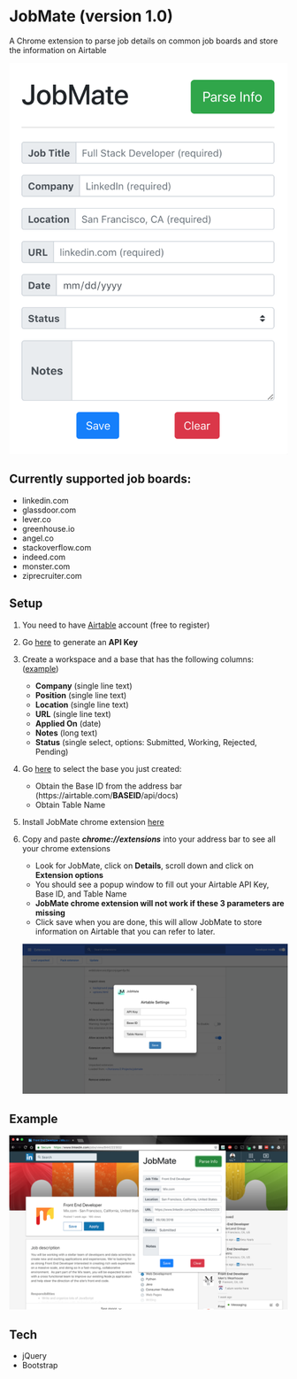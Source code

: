 # JobMate (version 1.0)
A Chrome extension to parse job details on common job boards and store the information on Airtable

![JobMate extension](assets/JobMatePopup.png)

## Currently supported job boards:
- linkedin.com
- glassdoor.com
- lever.co
- greenhouse.io
- angel.co
- stackoverflow.com
- indeed.com
- monster.com
- ziprecruiter.com

## Setup
1. You need to have [Airtable](https://airtable.com) account (free to register)

2. Go [here](https://airtable.com/account) to generate an **API Key**

3. Create a workspace and a base that has the following columns: ([example](https://airtable.com/shrN2JjV4nfk1nDR9/tblie1Q7Z9fctLcF0))
   - **Company** (single line text)
   - **Position** (single line text)
   - **Location** (single line text)
   - **URL** (single line text)
   - **Applied On** (date)
   - **Notes** (long text)
   - **Status** (single select, options: Submitted, Working, Rejected, Pending)
   
4. Go [here](https://airtable.com/api) to select the base you just created:
   - Obtain the Base ID from the address bar (ht<span>tps://</span>airtable.com/**__BASEID__**/api/docs)
   - Obtain Table Name

5. Install JobMate chrome extension [here](https://chrome.google.com/webstore/detail/jobmate/dhehfnkpbknogddkkiabopofhkcimcle)
6. Copy and paste ***chrome://extensions*** into your address bar to see all your chrome extensions
   - Look for JobMate, click on **Details**, scroll down and click on **Extension options**
   - You should see a popup window to fill out your Airtable API Key, Base ID, and Table Name
   - **JobMate chrome extension will not work if these 3 parameters are missing**
   - Click save when you are done, this will allow JobMate to store information on Airtable that you can refer to later.

   ![JobMate settings](assets/JobMateSettings.png)
   
## Example

![JobMate example](assets/JobMateExample.png)

## Tech
- jQuery
- Bootstrap
